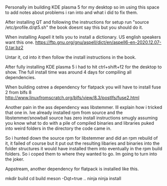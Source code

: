 Personally im building KDE plasma 5 for my desktop so im using this space to add notes about problems i ran into and what i did to fix them.

After installing QT and following the instructions for setup run "source /etc/profile.d/qt5.sh" the book doesnt say this but you should do it.



When installing Aspell it tells you to install a dictionary. US english speakers want this one. https://ftp.gnu.org/gnu/aspell/dict/en/aspell6-en-2020.12.07-0.tar.bz2

Untar it, cd into it then follow the install instructions in the book.

After fully installing KDE plasma 5 i had to hit ctrl+shift+f2 for the desktop to show. The full install time was around 4 days for compiling all dependencies. 

When building ostree a dependency for flatpack you will have to install fuse 2 from blfs 8 http://www.linuxfromscratch.org/blfs/view/8.3/postlfs/fuse2.html

Another pain in the ass dependency was libstemmer. Ill explain how i tricked that one in. Ive already installed rpm from source and the libstemmer/snowball source has zero install instructions smugly assuming you know what to do with a pile of compiled binaries and libraries puked into weird folders in the directory the code came in.

So i hunted down the source rpm for libstemmer and did an rpm rebuild of it, it failed of course but it put out the resulting libaries and binaries into the folder structures it would have installed them into eventually in the rpm build folders. So i coped them to where they wanted to go. Im going to turn into the joker.

Appstream, another dependency for flatpack is installed like this.

mkdir build
cd build
meson -Dqt=true ..
ninja
ninja install
